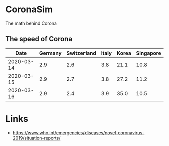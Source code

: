 # CoronaSim
The math behind Corona


## The speed of Corona

Date|Germany|Switzerland|Italy|Korea|Singapore
----|-------|-----------|-----|-----|---------
2020-03-14|2.9|2.6|3.8|21.1|10.8
2020-03-15|2.9|2.7|3.8|27.2|11.2
2020-03-16|2.9|2.4|3.9|35.0|10.5

# Links

- https://www.who.int/emergencies/diseases/novel-coronavirus-2019/situation-reports/
